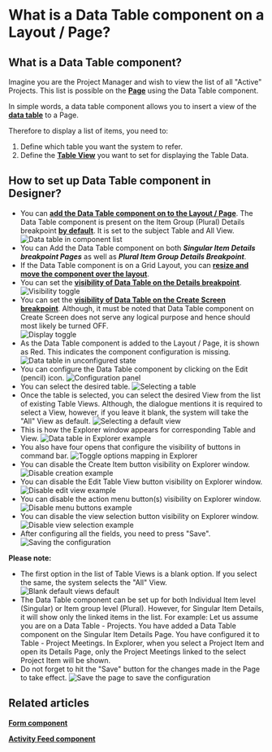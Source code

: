 # What is a Data Table component on a Layout / Page?

## **What is a Data Table component?**

Imagine you are the Project Manager and wish to view the list of all "Active" Projects. This list is possible on the [**Page**](https://docs.rapidplatform.com/books/glossary/page/page-layout-and-component "Page, layout and component") using the Data Table component.

In simple words, a data table component allows you to insert a view of the [**data table**](https://docs.rapidplatform.com/books/glossary/page/data-table "Data Table") to a Page.

Therefore to display a list of items, you need to:

1. Define which table you want the system to refer.
2. Define the [**Table View**](https://docs.rapidplatform.com/books/experiences-oxn/page/data-table-component-views "Data Table Component - Views") you want to set for displaying the Table Data.

## **How to set up Data Table component in Designer?**

- You can [**add the Data Table component on to the Layout / Page**](https://docs.rapidplatform.com/books/experiences/page/how-to-add-a-component-to-a-layout-page "How to add a component to a Layout / Page?"). The Data Table component is present on the Item Group (Plural) Details breakpoint [**by default**](https://docs.rapidplatform.com/books/experiences/page/how-to-configure-item-details-and-item-creation "How to configure Item Details and Item Creation?"). It is set to the subject Table and All View. 
    ![Data table in component list](<Data table in component list.png>)
- You can Add the Data Table component on both ***Singular Item Details breakpoint Pages*** as well as ***Plural Item Group Details Breakpoint***.
- If the Data Table component is on a Grid Layout, you can [**resize and move the component over the layout**](https://docs.rapidplatform.com/books/experiences/page/how-to-arrange-a-component-on-grid-layout "How to arrange a component on Grid layout?").
- You can set the [**visibility of Data Table on the Details breakpoint**](https://docs.rapidplatform.com/books/experiences/page/how-to-set-a-component-to-be-visible-hidden-on-item-details-and-create-breakpoints "How to set a component to be visible / hidden on 'Item Details' and 'Create' breakpoints?").   
    ![Visibility toggle](<../Visiblity toggle.png>)
- You can set the [**visibility of Data Table on the Create Screen breakpoint**](https://docs.rapidplatform.com/books/experiences/page/how-to-set-a-component-to-be-visible-hidden-on-item-details-and-create-breakpoints "How to set a component to be visible / hidden on 'Item Details' and 'Create' breakpoints?"). Although, it must be noted that Data Table component on Create Screen does not serve any logical purpose and hence should most likely be turned OFF.  
    ![Display toggle](<../Display toggle.png>)
- As the Data Table component is added to the Layout / Page, it is shown as Red. This indicates the component configuration is missing. 
    ![Data table in unconfigured state](<Data table in unconfigured state.png>)
- You can configure the Data Table component by clicking on the Edit (pencil) icon. 
    ![Configuration panel](<Configuration panel.png>)
- You can select the desired table. 
    ![Selecting a table](<Selecting a table.png>)
- Once the table is selected, you can select the desired View from the list of existing Table Views. Although, the dialogue mentions it is required to select a View, however, if you leave it blank, the system will take the "All" View as default. 
    ![Selecting a default view](<Selecting a default view.png>)
- This is how the Explorer window appears for corresponding Table and View. 
    ![Data table in Explorer example](<Data table in Explorer example.png>)
- You also have four opens that configure the visibility of buttons in command bar. 
    ![Toggle options mapping in Explorer](<Toggle options mapping in Explorer.png>)
- You can disable the Create Item button visibility on Explorer window. 
    ![Disable creation example](<Disable Creation example.png>)
- You can disable the Edit Table View button visibility on Explorer window. 
    ![Disable edit view example](<Disable edit view button.png>)
- You can disable the action menu button(s) visibility on Explorer window. 
    ![Disable menu buttons example](<Disable menu buttons example.png>)
- You can disable the view selection button visibility on Explorer window. 
    ![Disable view selection example](<Disable view selection example.png>)
- After configuring all the fields, you need to press "Save". 
    ![Saving the configuration](<Saving the configuration.png>)

**Please note:**

- The first option in the list of Table Views is a blank option. If you select the same, the system selects the "All" View.
    ![Blank default views default](<Blank default views default.png>)
- The Data Table component can be set up for both Individual Item level (Singular) or Item group level (Plural). However, for Singular Item Details, it will show only the linked items in the list. For example: Let us assume you are on a Data Table - Projects. You have added a Data Table component on the Singular Item Details Page. You have configured it to Table - Project Meetings. In Explorer, when you select a Project Item and open its Details Page, only the Project Meetings linked to the select Project Item will be shown.
- Do not forget to hit the "Save" button for the changes made in the Page to take effect. 
    ![Save the page to save the configuration](<Save the page to save the configuration.png>)

## **Related articles**

[**Form component**](https://docs.rapidplatform.com/books/experiences/page/what-is-a-form-component-on-a-layout-page "What is a Form Component on a Layout / Page?")

[**Activity Feed component**](https://docs.rapidplatform.com/books/experiences/page/what-is-an-activity-feed-component-on-a-layout-page "What is an Activity Feed component on a Layout / Page?")
